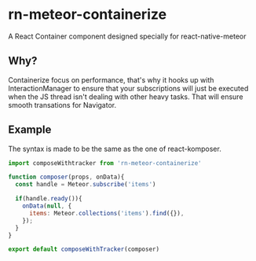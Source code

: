 # rn-meteor-containerize
A React Container component designed specially for react-native-meteor

## Why?
Containerize focus on performance, that's why it hooks up with InteractionManager to ensure that your subscriptions will just be executed when the JS thread isn't dealing with other heavy tasks.
That will ensure smooth transations for Navigator.

## Example
The syntax is made to be the same as the one of react-komposer.

```js
import composeWithtracker from 'rn-meteor-containerize'

function composer(props, onData){
  const handle = Meteor.subscribe('items') 

  if(handle.ready()){
    onData(null, {
      items: Meteor.collections('items').find({}),
    });  
  }
}

export default composeWithTracker(composer)
```
